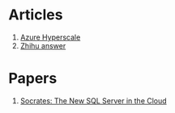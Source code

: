 # Articles
1. [Azure Hyperscale](https://docs.microsoft.com/en-us/azure/azure-sql/database/service-tier-hyperscale)
2. [Zhihu answer](https://zhuanlan.zhihu.com/p/115229900)

# Papers
1. [Socrates: The New SQL Server in the Cloud](https://www.microsoft.com/en-us/research/uploads/prod/2019/05/socrates.pdf)
